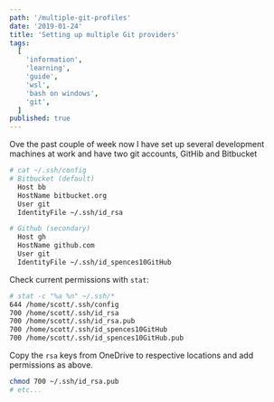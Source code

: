 ```yaml
---
path: '/multiple-git-profiles'
date: '2019-01-24'
title: 'Setting up multiple Git providers'
tags:
  [
    'information',
    'learning',
    'guide',
    'wsl',
    'bash on windows',
    'git',
  ]
published: true
---
```


Ove the past couple of week now I have set up several development
machines at work and have two git accounts, GitHib and Bitbucket

```bash
# cat ~/.ssh/config
# Bitbucket (default)
  Host bb
  HostName bitbucket.org
  User git
  IdentityFile ~/.ssh/id_rsa

# Github (secondary)
  Host gh
  HostName github.com
  User git
  IdentityFile ~/.ssh/id_spences10GitHub
```

Check current permissions with `stat`:

```bash
# stat -c "%a %n" ~/.ssh/*
644 /home/scott/.ssh/config
700 /home/scott/.ssh/id_rsa
700 /home/scott/.ssh/id_rsa.pub
700 /home/scott/.ssh/id_spences10GitHub
700 /home/scott/.ssh/id_spences10GitHub.pub
```

Copy the `rsa` keys from OneDrive to respective locations and add
permissions as above.

```bash
chmod 700 ~/.ssh/id_rsa.pub
# etc...
```
